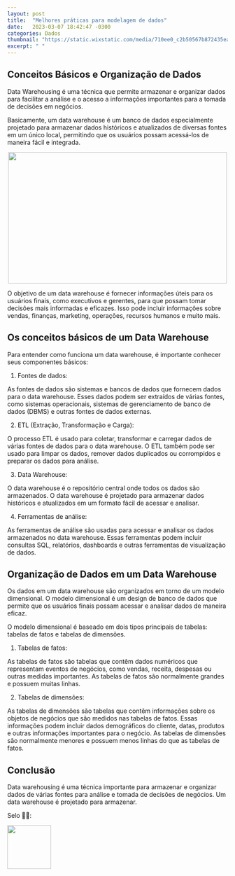 ```yaml
---
layout: post
title:  "Melhores práticas para modelagem de dados"
date:   2023-03-07 18:42:47 -0300
categories: Dados
thumbnail: "https://static.wixstatic.com/media/710ee0_c2b50567b872435eac5c185f9386b0c7~mv2.jpg/v1/fill/w_3176,h_1640,al_c,q_90/710ee0_c2b50567b872435eac5c185f9386b0c7~mv2.webp"
excerpt: " "
---
```


## Conceitos Básicos e Organização de Dados

Data Warehousing é uma técnica que permite armazenar e organizar dados para facilitar a análise e o acesso a informações importantes para a tomada de decisões em negócios. 

Basicamente, um data warehouse é um banco de dados especialmente projetado para armazenar dados históricos e atualizados de diversas fontes em um único local, permitindo que os usuários possam acessá-los de maneira fácil e integrada.

<p align="center">
  <img src="https://static.wixstatic.com/media/710ee0_c2b50567b872435eac5c185f9386b0c7~mv2.jpg/v1/fill/w_3176,h_1640,al_c,q_90/710ee0_c2b50567b872435eac5c185f9386b0c7~mv2.webp" width="500" height="300">
</p>

O objetivo de um data warehouse é fornecer informações úteis para os usuários finais, como executivos e gerentes, para que possam tomar decisões mais informadas e eficazes. Isso pode incluir informações sobre vendas, finanças, marketing, operações, recursos humanos e muito mais.

## Os conceitos básicos de um Data Warehouse

Para entender como funciona um data warehouse, é importante conhecer seus componentes básicos:

1. Fontes de dados: 

As fontes de dados são sistemas e bancos de dados que fornecem dados para o data warehouse. Esses dados podem ser extraídos de várias fontes, como sistemas operacionais, sistemas de gerenciamento de banco de dados (DBMS) e outras fontes de dados externas.

2. ETL (Extração, Transformação e Carga): 

O processo ETL é usado para coletar, transformar e carregar dados de várias fontes de dados para o data warehouse. O ETL também pode ser usado para limpar os dados, remover dados duplicados ou corrompidos e preparar os dados para análise.

3. Data Warehouse: 

O data warehouse é o repositório central onde todos os dados são armazenados. O data warehouse é projetado para armazenar dados históricos e atualizados em um formato fácil de acessar e analisar.

4. Ferramentas de análise: 

As ferramentas de análise são usadas para acessar e analisar os dados armazenados no data warehouse. Essas ferramentas podem incluir consultas SQL, relatórios, dashboards e outras ferramentas de visualização de dados.

## Organização de Dados em um Data Warehouse

Os dados em um data warehouse são organizados em torno de um modelo dimensional. O modelo dimensional é um design de banco de dados que permite que os usuários finais possam acessar e analisar dados de maneira eficaz. 

O modelo dimensional é baseado em dois tipos principais de tabelas: tabelas de fatos e tabelas de dimensões.

1. Tabelas de fatos: 

As tabelas de fatos são tabelas que contêm dados numéricos que representam eventos de negócios, como vendas, receita, despesas ou outras medidas importantes. As tabelas de fatos são normalmente grandes e possuem muitas linhas.

2. Tabelas de dimensões: 

As tabelas de dimensões são tabelas que contêm informações sobre os objetos de negócios que são medidos nas tabelas de fatos. Essas informações podem incluir dados demográficos do cliente, datas, produtos e outras informações importantes para o negócio. As tabelas de dimensões são normalmente menores e possuem menos linhas do que as tabelas de fatos.

## Conclusão

Data warehousing é uma técnica importante para armazenar e organizar dados de várias fontes para análise e tomada de decisões de negócios. Um data warehouse é projetado para armazenar.

Selo 🧙‍♂️:

[<img src="https://avatars.githubusercontent.com/u/117866866?v=4" width="100" height="100">](https://github.com/Linhares015)
